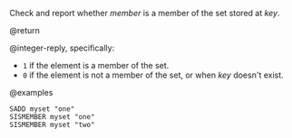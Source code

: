 Check and report whether _member_ is a member of the set stored at _key_.

@return

@integer-reply, specifically:

* `1` if the element is a member of the set.
* `0` if the element is not a member of the set, or when _key_ doesn't exist.

@examples

```cli
SADD myset "one"
SISMEMBER myset "one"
SISMEMBER myset "two"
```
